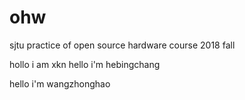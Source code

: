 # ohw
sjtu practice of open source hardware course 2018 fall

hollo i am xkn
hello i'm hebingchang














hello i'm wangzhonghao
